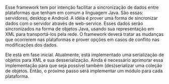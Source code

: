 Esse framework tem por intenção facilitar a sincronização de dados entre plataformas que tenham em comum a linguagem Java. São essas: servidores, desktop e Android. A idéia é prover uma forma de sincronizar dados com o servidor através de web-service. Esses dados serão sincronizados na forma de objetos Java, usando sua representação em XML para transportá-los pela rede. O framework deverá tratar as mudanças que ocorrerem nas plataformas e prover opções em casos de conflito nas modificações dos dados.

Ele está em fase inicial. Atualmente, está implementado uma serialização de objetos para XML e sua desserialização. Ainda é necessário aprimorar essa implementação para que seja possível também (des)serializar uma coleção de objetos. Então, o próximo passo será implementar um módulo para cada plataforma.